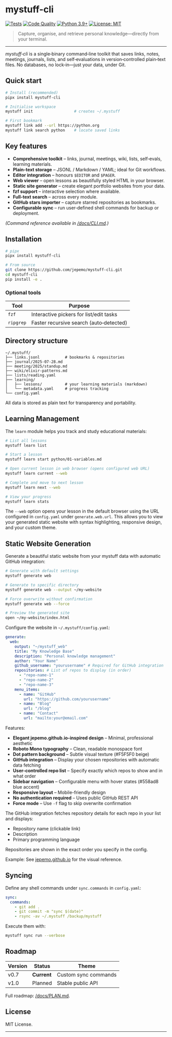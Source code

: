# mystuff-cli

[![Tests](https://github.com/jepemo/mystuff-cli/actions/workflows/test.yml/badge.svg)](https://github.com/jepemo/mystuff-cli/actions/workflows/test.yml)
[![Code Quality](https://github.com/jepemo/mystuff-cli/actions/workflows/code-quality.yml/badge.svg)](https://github.com/jepemo/mystuff-cli/actions/workflows/code-quality.yml)
[![Python 3.9+](https://img.shields.io/badge/python-3.9+-blue.svg)](https://www.python.org/downloads/)
[![License: MIT](https://img.shields.io/badge/License-MIT-yellow.svg)](https://opensource.org/licenses/MIT)

> Capture, organise, and retrieve personal knowledge—directly from your terminal.

---

_mystuff‑cli_ is a single‑binary command‑line toolkit that saves links, notes, meetings, journals, lists, and self‑evaluations in version‑controlled plain‑text files. No databases, no lock‑in—just your data, under Git.

## Quick start

```bash
# Install (recommended)
pipx install mystuff-cli

# Initialise workspace
mystuff init                  # creates ~/.mystuff

# First bookmark
mystuff link add --url https://python.org
mystuff link search python    # locate saved links
```

## Key features

- **Comprehensive toolkit** – links, journal, meetings, wiki, lists, self‑evals, learning materials.
- **Plain‑text storage** – JSONL / Markdown / YAML; ideal for Git workflows.
- **Editor integration** – honours `$EDITOR` and `$PAGER`.
- **Web viewer** – open lessons as beautifully styled HTML in your browser.
- **Static site generator** – create elegant portfolio websites from your data.
- **fzf support** – interactive selection where available.
- **Full‑text search** – across every module.
- **GitHub stars importer** – capture starred repositories as bookmarks.
- **Configurable sync** – run user‑defined shell commands for backup or deployment.

_(Command reference available in [/docs/CLI.md](docs/CLI.md).)_

## Installation

```bash
# pipx
pipx install mystuff-cli

# From source
git clone https://github.com/jepemo/mystuff-cli.git
cd mystuff-cli
pip install -e .
```

### Optional tools

| Tool      | Purpose                                 |
| --------- | --------------------------------------- |
| `fzf`     | Interactive pickers for list/edit tasks |
| `ripgrep` | Faster recursive search (auto‑detected) |

## Directory structure

```
~/.mystuff/
├── links.jsonl           # bookmarks & repositories
├── journal/2025‑07‑28.md
├── meeting/2025/standup.md
├── wiki/elixir‑patterns.md
├── lists/reading.yaml
├── learning/
│   ├── lessons/          # your learning materials (markdown)
│   └── metadata.yaml     # progress tracking
└── config.yaml
```

All data is stored as plain text for transparency and portability.

## Learning Management

The `learn` module helps you track and study educational materials:

```bash
# List all lessons
mystuff learn list

# Start a lesson
mystuff learn start python/01-variables.md

# Open current lesson in web browser (opens configured web URL)
mystuff learn current --web

# Complete and move to next lesson
mystuff learn next --web

# View your progress
mystuff learn stats
```

The `--web` option opens your lesson in the default browser using the URL configured in `config.yaml` under `generate.web.url`. This allows you to view your generated static website with syntax highlighting, responsive design, and your custom theme.

## Static Website Generation

Generate a beautiful static website from your mystuff data with automatic GitHub integration:

```bash
# Generate with default settings
mystuff generate web

# Generate to specific directory
mystuff generate web --output ~/my-website

# Force overwrite without confirmation
mystuff generate web --force

# Preview the generated site
open ~/my-website/index.html
```

Configure the website in `~/.mystuff/config.yaml`:

```yaml
generate:
  web:
    output: "~/mystuff_web"
    title: "My Knowledge Base"
    description: "Personal knowledge management"
    author: "Your Name"
    github_username: "yourusername" # Required for GitHub integration
    repositories: # List of repos to display (in order)
      - "repo-name-1"
      - "repo-name-2"
      - "repo-name-3"
    menu_items:
      - name: "GitHub"
        url: "https://github.com/yourusername"
      - name: "Blog"
        url: "/blog"
      - name: "Contact"
        url: "mailto:your@email.com"
```

Features:

- **Elegant jepemo.github.io-inspired design** – Minimal, professional aesthetic
- **Roboto Mono typography** – Clean, readable monospace font
- **Dot pattern background** – Subtle visual texture (#F5F5F0 beige)
- **GitHub integration** – Display your chosen repositories with automatic data fetching
- **User-controlled repo list** – Specify exactly which repos to show and in what order
- **Sidebar navigation** – Configurable menu with hover states (#558ad8 blue accent)
- **Responsive layout** – Mobile-friendly design
- **No authentication required** – Uses public GitHub REST API
- **Force mode** – Use `-f` flag to skip overwrite confirmation

The GitHub integration fetches repository details for each repo in your list and displays:

- Repository name (clickable link)
- Description
- Primary programming language

Repositories are shown in the exact order you specify in the config.

Example: See [jepemo.github.io](https://jepemo.github.io/) for the visual reference.

## Syncing

Define any shell commands under `sync.commands` in `config.yaml`:

```yaml
sync:
  commands:
    - git add .
    - git commit -m "sync $(date)"
    - rsync -av ~/.mystuff /backup/mystuff
```

Execute them with:

```bash
mystuff sync run --verbose
```

## Roadmap

| Version | Status      | Theme                |
| ------- | ----------- | -------------------- |
| v0.7    | **Current** | Custom sync commands |
| v1.0    | Planned     | Stable public API    |

Full roadmap: [/docs/PLAN.md](docs/PLAN.md).

## License

MIT License.

---
